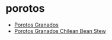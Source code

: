 # porotos

 * [Porotos Granados](../index/p/porotos-granados-51174610.json)
 * [Porotos Granados Chilean Bean Stew](../index/p/porotos-granados-chilean-bean-stew.json)
